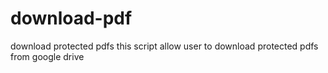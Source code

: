 # download-pdf
download protected pdfs
this script allow user to download protected pdfs from google drive
